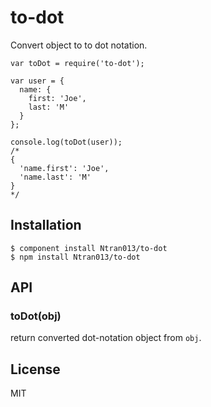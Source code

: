 # to-dot

  Convert object to to dot notation.
  
    var toDot = require('to-dot');
    
    var user = { 
      name: { 
        first: 'Joe', 
        last: 'M' 
      } 
    };

    console.log(toDot(user));
    /* 
    {
      'name.first': 'Joe',
      'name.last': 'M'
    }
    */

## Installation

    $ component install Ntran013/to-dot
    $ npm install Ntran013/to-dot

## API

### toDot(obj)

  return converted dot-notation object from `obj`.

## License

  MIT

